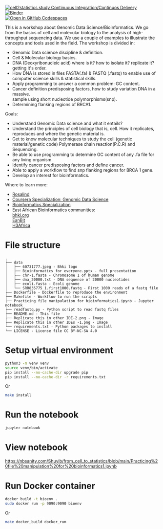 [![cell2statistics study Continuous Integration/Continuos Delivery](https://github.com/Shuyib/from_cell_to_statistics/actions/workflows/dev.yml/badge.svg)](https://github.com/Shuyib/from_cell_to_statistics/actions/workflows/devops.yml)   
[![Binder](https://mybinder.org/badge_logo.svg)](https://mybinder.org/v2/gh/Shuyib/from_cell_to_statistics/HEAD)   
[![Open in GitHub Codespaces](https://github.com/codespaces/badge.svg)](https://codespaces.new/Shuyib/from_cell_to_statistics)    



This is a workshop about Genomic Data Science/Bioinformatics. We go from the basics of cell
and molecular biology to the analysis of high-throughput sequencing data. We use a couple of
examples to illustrate the concepts and tools used in the field. The workshop is divided in:

* Genomic Data science discipline & definition.      
* Cell & Molecular biology basics.     
* DNA (Deoxyribonucleic acid) where is it? how to isolate it? replicate it?   
  getting it's order.    
* How DNA is stored in files FASTA(.fa) & FASTQ (.fastq) to enable use of computer
  science skills & statistical skills.     
* Apply programming to answer a common problem: GC content.    
* Cancer definition predisposing factors, how to study variation DNA in a massive.    
  sample using short nucleotide polymorphisms(snp).   
* Determining flanking regions of BRCA1.   

Goals:
* Understand Genomic Data science and what it entails?       
* Understand the principles of cell biology that is, cell. How it replicates, reproduces
  and where the genetic material is.   
* Get to know molecular techniques to study the cell (genetic material/genetic code)
  Polymerase chain reaction(P.C.R) and Sequencing.   
* Be able to use programming to determine GC content of any .fa file for any living
  organism.     
* Identify cancer predisposing factors and define cancer.     
* Able to apply a workflow to find snp flanking regions for BRCA 1 gene.      
* Develop an interest for bioinformatics.

Where to learn more:   
* [Rosalind](https://rosalind.info/problems/locations/)    
* [Coursera Specialization: Genomic Data Science](https://www.coursera.org/specializations/genomic-data-science)    
* [Bioinformatics Specialization](https://www.coursera.org/specializations/genomic-data-science)     
* East African Bioinformatics communities:    
  <ins>bhki.org</ins>    
  [EanBit](https://eanbit.icipe.org/)    
  [H3Africa](https://h3africa.org/)    

# File structure
```
.
├── data
│   ├── 60731777.jpeg - Bhki logo
│   ├── Bioinformatics for everyone.pptx - full presentation    	   
│   ├── chr-1.fasta - Chromosome 1 of human genome   
│   ├── dna_20000.txt - DNA sequence of 20000 nucleotides   
│   ├── ecoli.fasta - Ecoli genome   
│   └── SRR835775_1.first1000.fastq - First 1000 reads of a fastq file   
├── Dockerfile - Dockerfile to reproduce the environment   
├── Makefile - Workflow to run the scripts   
├── Practicing file manipulation for bioinformatics1.ipynb - Jupyter notebook  
├── readfastq.py - Python script to read fastq files  
├── README.md - This file  
├── Replicate this in other IDE-2.png - Image  
├── Replicate this in other IDEs -1.png - Image   
└── requirements.txt - Python packages to install   
└── LICENSE - License file CC BY-NC-SA 4.0   
```

# Setup virtual environment
```bash
python3 -m venv venv
source venv/bin/activate 
pip install --no-cache-dir upgrade pip
pip install --no-cache-dir -r requirements.txt
```
Or

``` bash
make install
```

# Run the notebook   
```bash
jupyter notebook 
```
# View notebook    
https://nbsanity.com/Shuyib/from_cell_to_statistics/blob/main/Practicing%20file%20manipulation%20for%20bioinformatics1.ipynb

# Run Docker container   
```bash
docker build -t bioenv .
sudo docker run -p 9090:9090 bioenv
```

Or
    
```bash
make docker_build docker_run
```
